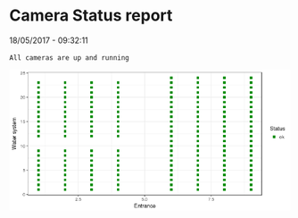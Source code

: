 Camera Status report
================
18/05/2017 - 09:32:11

    All cameras are up and running

![](camreport_files/figure-markdown_github/unnamed-chunk-2-1.png)

